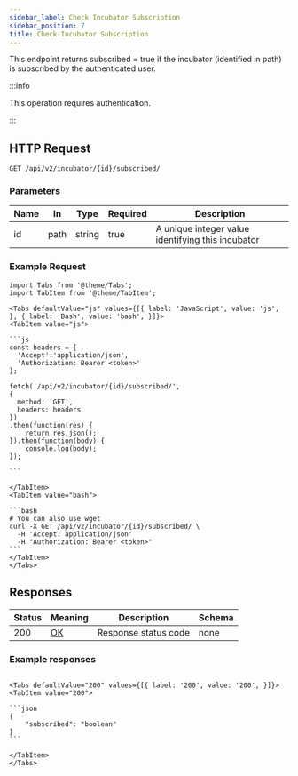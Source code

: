 ```yaml
---
sidebar_label: Check Incubator Subscription
sidebar_position: 7
title: Check Incubator Subscription
---
```


This endpoint returns subscribed = true if the incubator (identified in path) is subscribed by the authenticated user.

:::info

This operation requires authentication.

:::

## HTTP Request

`GET /api/v2/incubator/{id}/subscribed/`

### Parameters

|Name|In|Type|Required|Description|
|---|---|---|---|---|
|id|path|string|true|A unique integer value identifying this incubator|

### Example Request

````mdx-code-block
import Tabs from '@theme/Tabs';
import TabItem from '@theme/TabItem';

<Tabs defaultValue="js" values={[{ label: 'JavaScript', value: 'js', }, { label: 'Bash', value: 'bash', }]}>
<TabItem value="js">

```js
const headers = {
  'Accept':'application/json',
  'Authorization: Bearer <token>'
};

fetch('/api/v2/incubator/{id}/subscribed/',
{
  method: 'GET',
  headers: headers
})
.then(function(res) {
    return res.json();
}).then(function(body) {
    console.log(body);
});

```

</TabItem>
<TabItem value="bash">

```bash
# You can also use wget
curl -X GET /api/v2/incubator/{id}/subscribed/ \
  -H 'Accept: application/json'
  -H "Authorization: Bearer <token>"
```
</TabItem>
</Tabs>
````

## Responses

|Status|Meaning|Description|Schema|
|---|---|---|---|
|200|[OK](https://tools.ietf.org/html/rfc7231#section-6.3.1)|Response status code|none|

### Example responses


````mdx-code-block

<Tabs defaultValue="200" values={[{ label: '200', value: '200', }]}>
<TabItem value="200">

```json
{
    "subscribed": "boolean"
}
```

</TabItem>
</Tabs>
````




